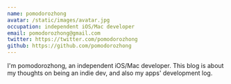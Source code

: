 ```yaml
---
name: pomodorozhong
avatar: /static/images/avatar.jpg
occupation: independent iOS/Mac developer
email: pomodorozhong@gmail.com
twitter: https://twitter.com/pomodorozhong
github: https://github.com/pomodorozhong
---
```


I'm pomodorozhong, an independent iOS/Mac developer. This blog is about my thoughts on being an indie dev, and also my apps' development log.
